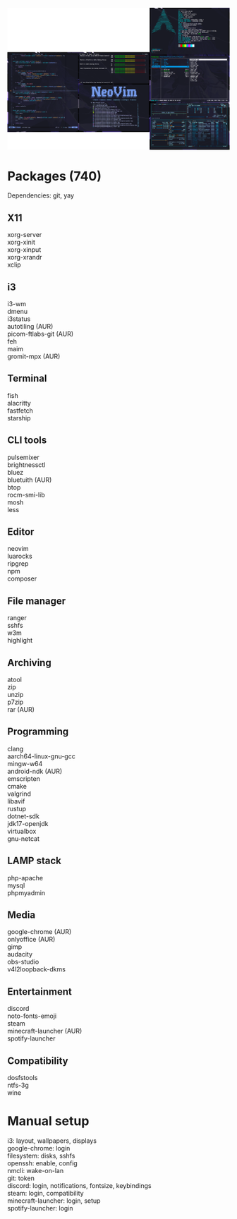 ![Preview](./preview.png)

# Packages (740)
Dependencies: git, yay

## X11
xorg-server\
xorg-xinit\
xorg-xinput\
xorg-xrandr\
xclip

## i3
i3-wm\
dmenu\
i3status\
autotiling (AUR)\
picom-ftlabs-git (AUR)\
feh\
maim\
gromit-mpx (AUR)

## Terminal
fish\
alacritty\
fastfetch\
starship

## CLI tools
pulsemixer\
brightnessctl\
bluez\
bluetuith (AUR)\
btop\
rocm-smi-lib\
mosh\
less

## Editor
neovim\
luarocks\
ripgrep\
npm\
composer

## File manager
ranger\
sshfs\
w3m\
highlight

## Archiving
atool\
zip\
unzip\
p7zip\
rar (AUR)

## Programming
clang\
aarch64-linux-gnu-gcc\
mingw-w64\
android-ndk (AUR)\
emscripten\
cmake\
valgrind\
libavif\
rustup\
dotnet-sdk\
jdk17-openjdk\
virtualbox\
gnu-netcat

## LAMP stack
php-apache\
mysql\
phpmyadmin

## Media
google-chrome (AUR)\
onlyoffice (AUR)\
gimp\
audacity\
obs-studio\
v4l2loopback-dkms

## Entertainment
discord\
noto-fonts-emoji\
steam\
minecraft-launcher (AUR)\
spotify-launcher

## Compatibility
dosfstools\
ntfs-3g\
wine

# Manual setup
i3: layout, wallpapers, displays\
google-chrome: login\
filesystem: disks, sshfs\
openssh: enable, config\
nmcli: wake-on-lan\
git: token\
discord: login, notifications, fontsize, keybindings\
steam: login, compatibility\
minecraft-launcher: login, setup\
spotify-launcher: login

